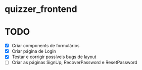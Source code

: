 # quizzer_frontend

# TODO
- [x] Criar components de formulários
- [x] Criar página de Login
- [x] Testar e corrigir possíveis bugs de layout
- [ ] Criar as páginas SignUp, RecoverPassword e ResetPassword

